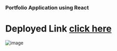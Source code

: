 ### Portfolio Application using React
# Deployed Link [click here](https://dev-raj-portfolio.netlify.app/)

![image](https://user-images.githubusercontent.com/113460532/210596048-f6bbbc88-3d50-449d-b458-c51454da5053.png)
